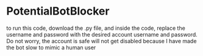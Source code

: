 # PotentialBotBlocker

to run this code, download the .py file, and inside the code, replace the username and password with the desired account username and password.
Do not worry, the account is safe will not get disabled because I have made the bot slow to mimic a human user
